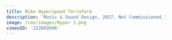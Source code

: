 ```yaml
---
title: Nike Hyperspeed Terraform
description: 'Music & Sound Design, 2017. Not Commissioned.'
image: /cms/images/Hyper 1.png
vimeoID: '222892696'
---
```





